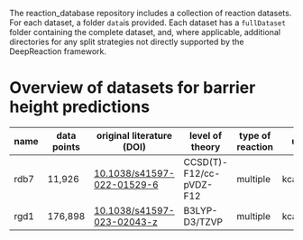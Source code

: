 
The reaction_database repository includes a collection of reaction datasets. For each dataset, a folder `data`is provided.
Each dataset has a `fullDataset` folder containing the complete dataset, and, where applicable, additional directories for any split strategies not directly supported by the DeepReaction framework.

# Overview of datasets for barrier height predictions
| name | data points | original literature (DOI) | level of theory | type of reaction | unit | coordinates (r/TS/p) | reverse reactions | data storage |
|------|------------|--------------------------|-----------------|------------------|------|-------------------|----------------|-------------|
|rdb7 | 11,926 | [10.1038/s41597-022-01529-6](https://www.nature.com/articles/s41597-022-01529-6) | CCSD(T)-F12/cc-pVDZ-F12 | multiple | kcal/mol | (y/y/y) | yes | |
| rgd1 | 176,898 | [10.1038/s41597-023-02043-z](https://www.nature.com/articles/s41597-023-02043-z) | B3LYP-D3/TZVP | multiple | kcal/mol | (y/y/y) | | [Figshare](https://figshare.com/articles/dataset/model_reaction_database/21066901/6) |
